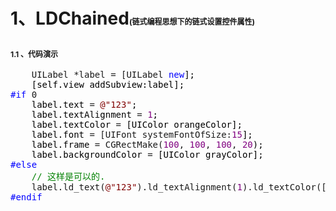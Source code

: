 <h1>1、LDChained<span style="font-size: 12px;">(链式编程思想下的链式设置控件属性)</span></h1>
<h2><span style="font-size: 12px;">1.1 、代码演示</span></h2>
<div class="cnblogs_code">
<pre>    UILabel *label = [UILabel <span style="color: #0000ff;">new</span><span style="color: #000000;">];
    [self.view addSubview:label];
</span><span style="color: #0000ff;">#if</span> 0<span style="color: #000000;">
    label.text </span>= <span style="color: #800000;">@"</span><span style="color: #800000;">123</span><span style="color: #800000;">"</span><span style="color: #000000;">;
    label.textAlignment </span>= <span style="color: #800080;">1</span><span style="color: #000000;">;
    label.textColor </span>=<span style="color: #000000;"> [UIColor orangeColor];
    label.font </span>= [UIFont systemFontOfSize:<span style="color: #800080;">15</span><span style="color: #000000;">];
    label.frame </span>= CGRectMake(<span style="color: #800080;">100</span>, <span style="color: #800080;">100</span>, <span style="color: #800080;">100</span>, <span style="color: #800080;">20</span><span style="color: #000000;">);
    label.backgroundColor </span>=<span style="color: #000000;"> [UIColor grayColor];
</span><span style="color: #0000ff;">#else</span>
    <span style="color: #008000;">//</span><span style="color: #008000;"> 这样是可以的.</span>
    label.ld_text(<span style="color: #800000;">@"</span><span style="color: #800000;">123</span><span style="color: #800000;">"</span>).ld_textAlignment(<span style="color: #800080;">1</span>).ld_textColor([UIColor orangeColor]).ld_font([UIFont systemFontOfSize:<span style="color: #800080;">15</span>]).ld_frame(CGRectMake(<span style="color: #800080;">100</span>, <span style="color: #800080;">100</span>, <span style="color: #800080;">100</span>, <span style="color: #800080;">20</span><span style="color: #000000;">)).ld_backgroundColor([UIColor grayColor]);
</span><span style="color: #0000ff;">#endif</span></pre>
</div>
<p>&nbsp;</p>

